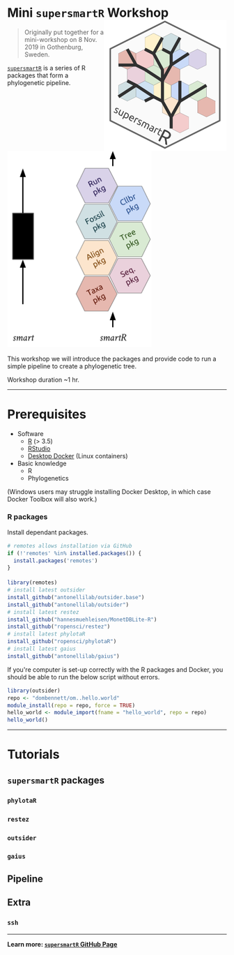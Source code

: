 # Mini `supersmartR` Workshop <img src="https://raw.githubusercontent.com/AntonelliLab/supersmartR/master/logo.png" height="300" align="right"/>

> Originally put together for a mini-workshop on 8 Nov. 2019 in  Gothenburg,
Sweden.

[`supersmartR`](https://github.com/AntonelliLab/supersmartR) is a series of
R packages that form a phylogenetic pipeline.

## <img src="https://raw.githubusercontent.com/AntonelliLab/supersmartR/master/supersmart%20vs%20supersmartr.png" height="450" align="middle"/>

This workshop we will introduce the packages and provide code to run a simple
pipeline to create a phylogenetic tree.

Workshop duration ~1 hr.

* * *

# Prerequisites

* Software
    * [R](https://cran.r-project.org/) (> 3.5)
    * [RStudio](https://www.rstudio.com/)
    * [Desktop Docker](https://docs.docker.com/install/) (Linux containers)
* Basic knowledge
    * R
    * Phylogenetics

(Windows users may struggle installing Docker Desktop, in which case Docker
Toolbox will also work.)

### R packages

Install dependant packages.

```r
# remotes allows installation via GitHub
if (!'remotes' %in% installed.packages()) {
  install.packages('remotes')
}

library(remotes)
# install latest outsider
install_github("antonellilab/outsider.base")
install_github("antonellilab/outsider")
# install latest restez
install_github("hannesmuehleisen/MonetDBLite-R")
install_github("ropensci/restez")
# install latest phylotaR
install_github("ropensci/phylotaR")
# install latest gaius
install_github("antonellilab/gaius")
```

If you're computer is set-up correctly with the R packages and Docker, you
should be able to run the below script without errors.

```r
library(outsider)
repo <- "dombennett/om..hello.world"
module_install(repo = repo, force = TRUE)
hello_world <- module_import(fname = "hello_world", repo = repo)
hello_world()
```

* * *

# Tutorials

## `supersmartR` packages

### `phylotaR`



### `restez`

### `outsider`

### `gaius`

## Pipeline

## Extra

### `ssh`

***

**Learn more: [`supersmartR` GitHub Page](https://github.com/AntonelliLab/supersmartR)**